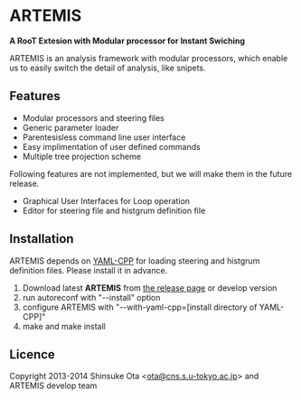 ARTEMIS
=======

**A RooT Extesion with Modular processor for Instant Swiching**

ARTEMIS is an analysis framework with modular processors, which enable us to easily switch the detail of analysis, like snipets.



Features
--------

* Modular processors and steering files
* Generic parameter loader
* Parentesisless command line user interface
* Easy implimentation of user defined commands
* Multiple tree projection scheme

Following features are not implemented, but we will make them in the future release.

* Graphical User Interfaces for Loop operation
* Editor for steering file and histgrum definition file


Installation
------------

ARTEMIS depends on [YAML-CPP](https://code.google.com/p/yaml-cpp/) for loading steering and histgrum definition files. Please install it in advance.

1. Download latest **ARTEMIS** from [the release page](https://github.com/artemis-dev/artemis) or develop version
1. run autoreconf with "--install" option
1. configure ARTEMIS with "--with-yaml-cpp=[install directory of YAML-CPP]"
1. make and make install


Licence
-------
Copyright 2013-2014 Shinsuke Ota <<ota@cns.s.u-tokyo.ac.jp>> and ARTEMIS develop team
